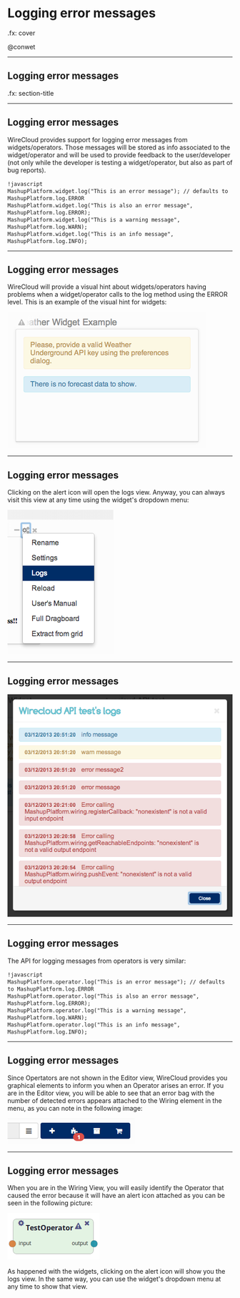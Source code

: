 # Logging error messages

.fx: cover

@conwet

---


## Logging error messages

.fx: section-title

---
<!-- SLIDE 3 -->
## Logging error messages

WireCloud provides support for logging error messages from widgets/operators. Those messages will be stored as info associated to the widget/operator and will be used to provide feedback to the user/developer (not only while the developer is testing a widget/operator, but also as part of bug reports).

	!javascript
	MashupPlatform.widget.log("This is an error message"); // defaults to MashupPlatform.log.ERROR
	MashupPlatform.widget.log("This is also an error message", MashupPlatform.log.ERROR);
	MashupPlatform.widget.log("This is a warning message", MashupPlatform.log.WARN);
	MashupPlatform.widget.log("This is an info message", MashupPlatform.log.INFO);

---
<!-- SLIDE 4 -->
## Logging error messages

WireCloud will provide a visual hint about widgets/operators having problems when a widget/operator calls to the log method using the ERROR level. This is an example of the visual hint for widgets:

<img class="screenshot" src="images/Error messages1.png"/>

---
<!-- SLIDE 5 -->
## Logging error messages

Clicking on the alert icon will open the logs view. Anyway, you can always visit this view at any time using the widget's dropdown menu:

<img class="screenshot" src="images/Error messages2.png"/>

---
<!-- SLIDE 6 -->
## Logging error messages

<img class="screenshot screenshot-sm" src="images/Error messages3.png"/>

---
<!-- SLIDE 7 -->
## Logging error messages

The API for logging messages from operators is very similar:

	!javascript
	MashupPlatform.operator.log("This is an error message"); // defaults to MashupPlatform.log.ERROR
	MashupPlatform.operator.log("This is also an error message", MashupPlatform.log.ERROR);
	MashupPlatform.operator.log("This is a warning message", MashupPlatform.log.WARN);
	MashupPlatform.operator.log("This is an info message", MashupPlatform.log.INFO);

---
<!-- SLIDE 8 -->
## Logging error messages

Since Opertators are not shown in the Editor view, WireCloud provides you graphical elements to inform you when an Operator arises an error. If you are in the Editor view, you will be able to see that an error bag with the number of detected errors appears attached to the Wiring element in the menu, as you can note in the following image:

<img class="screenshot" src="images/Error messages4.png"/>

---
<!-- SLIDE 9 -->
## Logging error messages

When you are in the Wiring View, you will easily identify the Operator that caused the error because it will have an alert icon attached as you can be seen in the following picture:

<img class="screenshot" src="images/Error messages5.png"/>

As happened with the widgets, clicking on the alert icon will show you the logs view. In the same way, you can use the widget's dropdown menu at any time to show that view.
